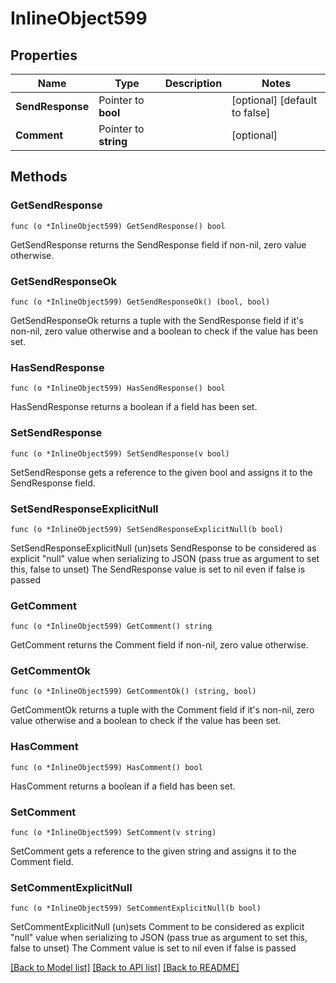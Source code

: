 # InlineObject599

## Properties

Name | Type | Description | Notes
------------ | ------------- | ------------- | -------------
**SendResponse** | Pointer to **bool** |  | [optional] [default to false]
**Comment** | Pointer to **string** |  | [optional] 

## Methods

### GetSendResponse

`func (o *InlineObject599) GetSendResponse() bool`

GetSendResponse returns the SendResponse field if non-nil, zero value otherwise.

### GetSendResponseOk

`func (o *InlineObject599) GetSendResponseOk() (bool, bool)`

GetSendResponseOk returns a tuple with the SendResponse field if it's non-nil, zero value otherwise
and a boolean to check if the value has been set.

### HasSendResponse

`func (o *InlineObject599) HasSendResponse() bool`

HasSendResponse returns a boolean if a field has been set.

### SetSendResponse

`func (o *InlineObject599) SetSendResponse(v bool)`

SetSendResponse gets a reference to the given bool and assigns it to the SendResponse field.

### SetSendResponseExplicitNull

`func (o *InlineObject599) SetSendResponseExplicitNull(b bool)`

SetSendResponseExplicitNull (un)sets SendResponse to be considered as explicit "null" value
when serializing to JSON (pass true as argument to set this, false to unset)
The SendResponse value is set to nil even if false is passed
### GetComment

`func (o *InlineObject599) GetComment() string`

GetComment returns the Comment field if non-nil, zero value otherwise.

### GetCommentOk

`func (o *InlineObject599) GetCommentOk() (string, bool)`

GetCommentOk returns a tuple with the Comment field if it's non-nil, zero value otherwise
and a boolean to check if the value has been set.

### HasComment

`func (o *InlineObject599) HasComment() bool`

HasComment returns a boolean if a field has been set.

### SetComment

`func (o *InlineObject599) SetComment(v string)`

SetComment gets a reference to the given string and assigns it to the Comment field.

### SetCommentExplicitNull

`func (o *InlineObject599) SetCommentExplicitNull(b bool)`

SetCommentExplicitNull (un)sets Comment to be considered as explicit "null" value
when serializing to JSON (pass true as argument to set this, false to unset)
The Comment value is set to nil even if false is passed

[[Back to Model list]](../README.md#documentation-for-models) [[Back to API list]](../README.md#documentation-for-api-endpoints) [[Back to README]](../README.md)


